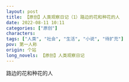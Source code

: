 ```yaml
---
layout: post
title: 【原创】人类观察日记（1）路边的花和种花的人
date: 2022-08-11 10:11
categories: ["原创"]
characters: 
tags: ["人类", "社会", "生活", "小说", "待扩充"]
pov: 第一人称
origin: 个站
long_novels: 【原创】人类观察日记
---
```


路边的花和种花的人
